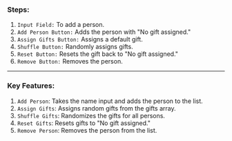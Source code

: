 ### Steps:
1. `Input Field:` To add a person.
2. `Add Person Button:` Adds the person with "No gift assigned."
3. `Assign Gifts Button:` Assigns a default gift.
4. `Shuffle Button:` Randomly assigns gifts.
5. `Reset Button:` Resets the gift back to "No gift assigned."
6. `Remove Button:` Removes the person.

----
### Key Features:
1. `Add Person`: Takes the name input and adds the person to the list.
2. `Assign Gifts`: Assigns random gifts from the gifts array.
3. `Shuffle Gifts`: Randomizes the gifts for all persons.
4. `Reset Gifts`: Resets gifts to "No gift assigned."
5. `Remove Person`: Removes the person from the list.


